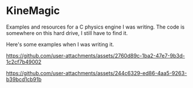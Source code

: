 # KineMagic
Examples and resources for a C physics engine I was writing.
The code is somewhere on this hard drive, I still have to find it.

Here's some examples when I was writing it.



https://github.com/user-attachments/assets/2760d89c-1ba2-47e7-9b3d-1c2cf7b49002

https://github.com/user-attachments/assets/244c6329-ed86-4aa5-9263-b39bcd1cb91b

